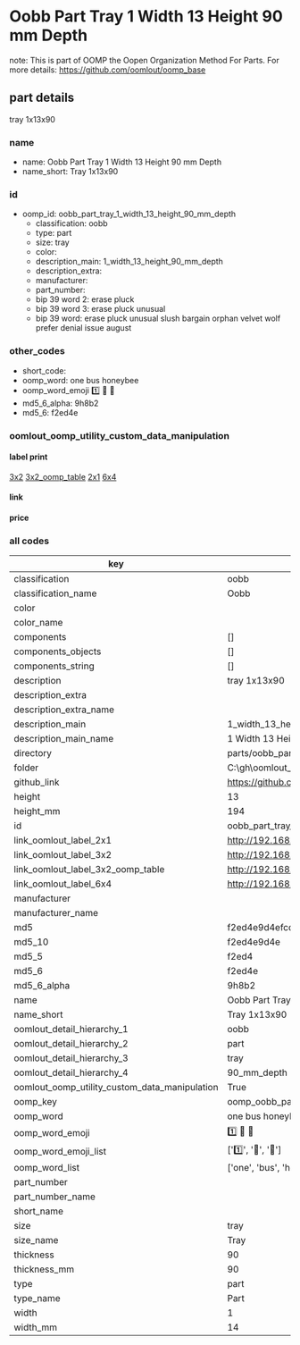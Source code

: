 # Oobb Part Tray 1 Width 13 Height 90 mm Depth  

note: This is part of OOMP the Oopen Organization Method For Parts. For more details: https://github.com/oomlout/oomp_base

##  part details
  



tray 1x13x90



### name
* name: Oobb Part Tray 1 Width 13 Height 90 mm Depth
* name_short: Tray 1x13x90 
### id
* oomp_id: oobb_part_tray_1_width_13_height_90_mm_depth
  * classification: oobb
  * type: part
  * size: tray
  * color: 
  * description_main: 1_width_13_height_90_mm_depth
  * description_extra: 
  * manufacturer: 
  * part_number: 
  * bip 39 word 2: erase pluck
  * bip 39 word 3: erase pluck unusual
  * bip 39 word: erase pluck unusual slush bargain orphan velvet wolf prefer denial issue august

### other_codes
* short_code: 
* oomp_word: one bus honeybee
* oomp_word_emoji :one: :bus: :honeybee:
* md5_6_alpha: 9h8b2
* md5_6: f2ed4e






### oomlout_oomp_utility_custom_data_manipulation
#### label print
[3x2](http://192.168.1.245:1112/?label=oomp%209h8b2)
[3x2_oomp_table](http://192.168.1.108:1112/?label=oomp%209h8b2)
[2x1](http://192.168.1.242:1112/?label=oomp%209h8b2)
[6x4](http://192.168.1.55:1112/?label=oomp%209h8b2)    

#### link

                              

#### price







### all codes 
| key | value |  
| --- | --- |  
| classification | oobb |  
| classification_name | Oobb |  
| color |  |  
| color_name |  |  
| components | [] |  
| components_objects | [] |  
| components_string | [] |  
| description | tray 1x13x90 |  
| description_extra |  |  
| description_extra_name |  |  
| description_main | 1_width_13_height_90_mm_depth |  
| description_main_name | 1 Width 13 Height 90 mm Depth |  
| directory | parts/oobb_part_tray_1_width_13_height_90_mm_depth |  
| folder | C:\gh\oomlout_oobb_version_4_generated_parts\things\oobb_part_tray_1_width_13_height_90_mm_depth |  
| github_link | https://github.com/oomlout/oomlout_oomp_part_src/tree/main/parts/oobb_part_tray_1_width_13_height_90_mm_depth |  
| height | 13 |  
| height_mm | 194 |  
| id | oobb_part_tray_1_width_13_height_90_mm_depth |  
| link_oomlout_label_2x1 | http://192.168.1.242:1112/?label=oomp%209h8b2 |  
| link_oomlout_label_3x2 | http://192.168.1.245:1112/?label=oomp%209h8b2 |  
| link_oomlout_label_3x2_oomp_table | http://192.168.1.108:1112/?label=oomp%209h8b2 |  
| link_oomlout_label_6x4 | http://192.168.1.55:1112/?label=oomp%209h8b2 |  
| manufacturer |  |  
| manufacturer_name |  |  
| md5 | f2ed4e9d4efcde4273095cc5dca9aa63 |  
| md5_10 | f2ed4e9d4e |  
| md5_5 | f2ed4 |  
| md5_6 | f2ed4e |  
| md5_6_alpha | 9h8b2 |  
| name | Oobb Part Tray 1 Width 13 Height 90 mm Depth |  
| name_short | Tray 1x13x90  |  
| oomlout_detail_hierarchy_1 | oobb |  
| oomlout_detail_hierarchy_2 | part |  
| oomlout_detail_hierarchy_3 | tray |  
| oomlout_detail_hierarchy_4 | 90_mm_depth |  
| oomlout_oomp_utility_custom_data_manipulation | True |  
| oomp_key | oomp_oobb_part_tray_1_width_13_height_90_mm_depth |  
| oomp_word | one bus honeybee |  
| oomp_word_emoji | :one: :bus: :honeybee: |  
| oomp_word_emoji_list | [':one:', ':bus:', ':honeybee:'] |  
| oomp_word_list | ['one', 'bus', 'honeybee'] |  
| part_number |  |  
| part_number_name |  |  
| short_name |  |  
| size | tray |  
| size_name | Tray |  
| thickness | 90 |  
| thickness_mm | 90 |  
| type | part |  
| type_name | Part |  
| width | 1 |  
| width_mm | 14 |  
